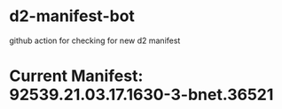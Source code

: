 # d2-manifest-bot

github action for checking for new d2 manifest

# Current Manifest: 92539.21.03.17.1630-3-bnet.36521
